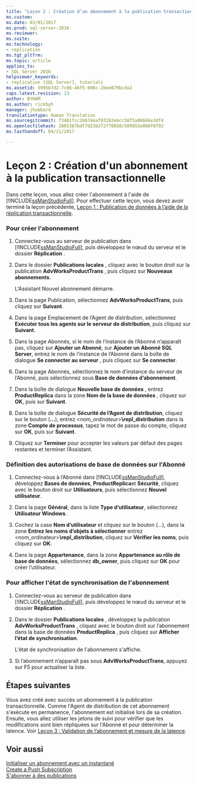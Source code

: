 ```yaml
---
title: "Leçon 2 : Création d’un abonnement à la publication transactionnelle | Microsoft Docs"
ms.custom: 
ms.date: 03/01/2017
ms.prod: sql-server-2016
ms.reviewer: 
ms.suite: 
ms.technology:
- replication
ms.tgt_pltfrm: 
ms.topic: article
applies_to:
- SQL Server 2016
helpviewer_keywords:
- replication [SQL Server], tutorials
ms.assetid: 5995b7d2-7c06-46f5-b96c-2bee879bcda2
caps.latest.revision: 13
author: BYHAM
ms.author: rickbyh
manager: jhubbard
translationtype: Human Translation
ms.sourcegitcommit: f3481fcc2bb74eaf93182e6cc58f5a06666e10f4
ms.openlocfilehash: 2065387bdf7d23b372f70058c509855e0b0f0792
ms.lasthandoff: 04/11/2017

---
```

# <a name="lesson-2-creating-a-subscription-to-the-transactional-publication"></a>Leçon 2 : Création d'un abonnement à la publication transactionnelle
Dans cette leçon, vous allez créer l'abonnement à l'aide de [!INCLUDE[ssManStudioFull](../../includes/ssmanstudiofull-md.md)]. Pour effectuer cette leçon, vous devez avoir terminé la leçon précédente, [Leçon 1 : Publication de données à l’aide de la réplication transactionnelle](../../relational-databases/replication/lesson-1-publishing-data-using-transactional-replication.md).  
  
### <a name="to-create-the-subscription"></a>Pour créer l'abonnement  
  
1.  Connectez-vous au serveur de publication dans [!INCLUDE[ssManStudioFull](../../includes/ssmanstudiofull-md.md)], puis développez le nœud du serveur et le dossier **Réplication** .  
  
2.  Dans le dossier **Publications locales** , cliquez avec le bouton droit sur la publication **AdvWorksProductTrans** , puis cliquez sur **Nouveaux abonnements**.  
  
    L'Assistant Nouvel abonnement démarre.  
  
3.  Dans la page Publication, sélectionnez **AdvWorksProductTrans**, puis cliquez sur **Suivant**.  
  
4.  Dans la page Emplacement de l’Agent de distribution, sélectionnez **Exécuter tous les agents sur le serveur de distribution**, puis cliquez sur **Suivant**.  
  
5.  Dans la page Abonnés, si le nom de l’instance de l’Abonné n’apparaît pas, cliquez sur **Ajouter un Abonné**, sur **Ajouter un Abonné SQL Server**, entrez le nom de l’instance de l’Abonné dans la boîte de dialogue **Se connecter au serveur** , puis cliquez sur **Se connecter**.  
  
6.  Dans la page Abonnés, sélectionnez le nom d’instance du serveur de l’Abonné, puis sélectionnez **<New Database>** sous **Base de données d’abonnement**.  
  
7.  Dans la boîte de dialogue **Nouvelle base de données** , entrez **ProductReplica** dans la zone **Nom de la base de données** , cliquez sur **OK**, puis sur **Suivant**.  
  
8.  Dans la boîte de dialogue **Sécurité de l’Agent de distribution**, cliquez sur le bouton (**…**), entrez \<*nom_ordinateur>***\repl_distribution** dans la zone **Compte de processus**, tapez le mot de passe du compte, cliquez sur **OK**, puis sur **Suivant**.  
  
9. Cliquez sur **Terminer** pour accepter les valeurs par défaut des pages restantes et terminer l’Assistant.  
  
### <a name="setting-database-permissions-at-the-subscriber"></a>Définition des autorisations de base de données sur l'Abonné  
  
1.  Connectez-vous à l’Abonné dans [!INCLUDE[ssManStudioFull](../../includes/ssmanstudiofull-md.md)], développez **Bases de données**, **ProductReplica**et **Sécurité**, cliquez avec le bouton droit sur **Utilisateurs**, puis sélectionnez **Nouvel utilisateur**.  
  
2.  Dans la page **Général**, dans la liste **Type d’utilisateur**, sélectionnez **Utilisateur Windows**.  
  
3.  Cochez la case **Nom d’utilisateur** et cliquez sur le bouton (…), dans la zone **Entrez les noms d’objets à sélectionner** entrez <nom_ordinateur>**\repl_distribution**, cliquez sur **Vérifier les noms**, puis cliquez sur **OK**.  
  
4.  Dans la page **Appartenance**, dans la zone **Appartenance au rôle de base de données**, sélectionnez **db_owner**, puis cliquez sur **OK** pour créer l’utilisateur.  
  
### <a name="to-view-the-synchronization-status-of-the-subscription"></a>Pour afficher l'état de synchronisation de l'abonnement  
  
1.  Connectez-vous au serveur de publication dans [!INCLUDE[ssManStudioFull](../../includes/ssmanstudiofull-md.md)], puis développez le nœud du serveur et le dossier **Réplication** .  
  
2.  Dans le dossier **Publications locales** , développez la publication **AdvWorksProductTrans** , cliquez avec le bouton droit sur l’abonnement dans la base de données **ProductReplica** , puis cliquez sur **Afficher l’état de synchronisation**.  
  
    L'état de synchronisation de l'abonnement s'affiche.  
  
3.  Si l’abonnement n’apparaît pas sous **AdvWorksProductTrans**, appuyez sur F5 pour actualiser la liste.  
  
## <a name="next-steps"></a>Étapes suivantes  
Vous avez créé avec succès un abonnement à la publication transactionnelle. Comme l'Agent de distribution de cet abonnement s'exécute en permanence, l'abonnement est initialisé lors de sa création. Ensuite, vous allez utiliser les jetons de suivi pour vérifier que les modifications sont bien répliquées sur l'Abonné et pour déterminer la latence. Voir [Leçon 3 : Validation de l’abonnement et mesure de la latence](../../relational-databases/replication/lesson-3-validating-the-subscription-and-measuring-latency.md).  
  
## <a name="see-also"></a>Voir aussi  
[Initialiser un abonnement avec un instantané](../../relational-databases/replication/initialize-a-subscription-with-a-snapshot.md)  
[Create a Push Subscription](../../relational-databases/replication/create-a-push-subscription.md)  
[S'abonner à des publications](../../relational-databases/replication/subscribe-to-publications.md)  
  

